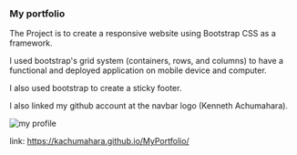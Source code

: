 ### My portfolio

The Project is to create a responsive website using Bootstrap CSS as a framework.

I used bootstrap's grid system (containers, rows, and columns) to have a functional and deployed application on mobile device and computer.

I also used bootstrap to create a sticky footer. 

I also linked my github account at the navbar logo (Kenneth Achumahara).

![my profile](https://user-images.githubusercontent.com/42631863/75631795-25393080-5bb3-11ea-9ddc-5d01f4197d9b.png)



link: https://kachumahara.github.io/MyPortfolio/
